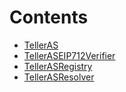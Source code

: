 

# Contents
- [TellerAS](TellerAS.sol/contract.TellerAS.md)
- [TellerASEIP712Verifier](TellerASEIP712Verifier.sol/contract.TellerASEIP712Verifier.md)
- [TellerASRegistry](TellerASRegistry.sol/contract.TellerASRegistry.md)
- [TellerASResolver](TellerASResolver.sol/abstract.TellerASResolver.md)
